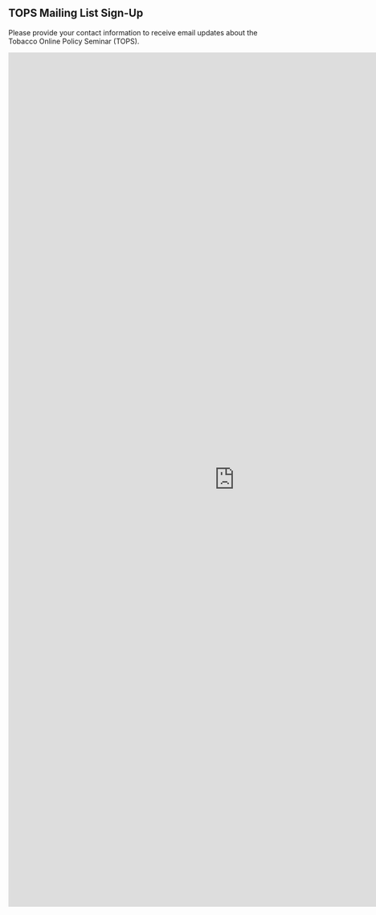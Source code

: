 ﻿## TOPS Mailing List Sign-Up

Please provide your contact information to receive email updates about the Tobacco Online Policy Seminar (TOPS).

<iframe src="https://missouri.qualtrics.com/jfe/form/SV_d3WhmhxrgNcWRpA" height="1700px" width="900px" frameborder="0"></iframe>

